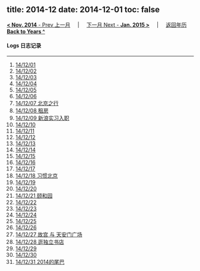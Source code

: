 title: 2014-12
date: 2014-12-01
toc: false
---
[**< Nov. 2014** - Prev 上一月](/lifelogs/2014/11/index.html) &nbsp; &nbsp; | &nbsp; &nbsp; [下一月 Next - **Jan. 2015 >**](/lifelogs/2015/01/index.html) &nbsp; &nbsp; |  &nbsp; &nbsp; [返回年历 **Back to Years ^**](/lifelogs/index.html)
<br/>
#### Logs 日志记录
---
1. [14/12/01](/lifelogs/2014/12/d01.html)
2. [14/12/02](/lifelogs/2014/12/d02.html)
3. [14/12/03](/lifelogs/2014/12/d03.html)
4. [14/12/04](/lifelogs/2014/12/d04.html)
5. [14/12/05](/lifelogs/2014/12/d05.html)
6. [14/12/06](/lifelogs/2014/12/d06.html)
7. [14/12/07 北京之行](/lifelogs/2014/12/d07.html)
8. [14/12/08 租房](/lifelogs/2014/12/d08.html)
9. [14/12/09 新浪实习入职](/lifelogs/2014/12/d09.html)
10. [14/12/10](/lifelogs/2014/12/d10.html)
11. [14/12/11](/lifelogs/2014/12/d11.html)
12. [14/12/12](/lifelogs/2014/12/d12.html)
13. [14/12/13](/lifelogs/2014/12/d13.html)
14. [14/12/14](/lifelogs/2014/12/d14.html)
15. [14/12/15](/lifelogs/2014/12/d15.html)
16. [14/12/16](/lifelogs/2014/12/d16.html)
17. [14/12/17](/lifelogs/2014/12/d17.html)
18. [14/12/18 习惯北京](/lifelogs/2014/12/d18.html)
19. [14/12/19](/lifelogs/2014/12/d19.html)
20. [14/12/20](/lifelogs/2014/12/d20.html)
21. [14/12/21 颐和园](/lifelogs/2014/12/d21.html)
22. [14/12/22](/lifelogs/2014/12/d22.html)
23. [14/12/23](/lifelogs/2014/12/d23.html)
24. [14/12/24](/lifelogs/2014/12/d24.html)
25. [14/12/25](/lifelogs/2014/12/d25.html)
26. [14/12/26](/lifelogs/2014/12/d26.html)
27. [14/12/27 故宫 与 天安门广场](/lifelogs/2014/12/d27.html)
28. [14/12/28 逛独立书店](/lifelogs/2014/12/d28.html)
29. [14/12/29](/lifelogs/2014/12/d29.html)
30. [14/12/30](/lifelogs/2014/12/d30.html)
31. [14/12/31 2014的尾巴](/lifelogs/2014/12/d31.html)

